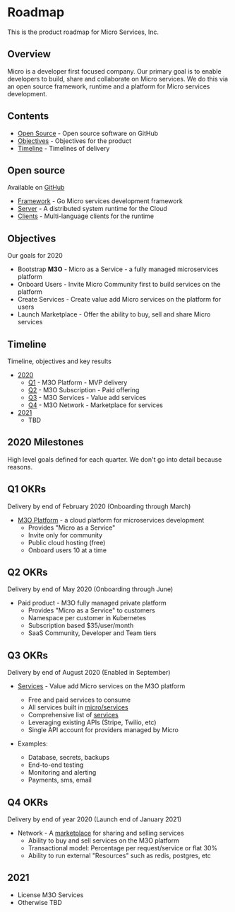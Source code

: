 # Roadmap

This is the product roadmap for Micro Services, Inc.

## Overview

Micro is a developer first focused company. Our primary goal is to enable developers 
to build, share and collaborate on Micro services. We do this via an open source framework, 
runtime and a platform for Micro services development.

## Contents

- [Open Source](#open-source) - Open source software on GitHub
- [Objectives](#objectives) - Objectives for the product
- [Timeline](#timeline) - Timelines of delivery

## Open source

Available on [GitHub](https://github.com/micro)

- [Framework](framework.md) - Go Micro services development framework
- [Server](server.md) -  A distributed system runtime for the Cloud
- [Clients](clients.md) - Multi-language clients for the runtime

## Objectives

Our goals for 2020

- Bootstrap **M3O** - Micro as a Service - a fully managed microservices platform
- Onboard Users - Invite Micro Community first to build services on the platform
- Create Services - Create value add Micro services on the platform for users
- Launch Marketplace - Offer the ability to buy, sell and share Micro services 

## Timeline

Timeline, objectives and key results

- [2020](#2020-milestones)
  * [Q1](#q1-okrs) - M3O Platform - MVP delivery
  * [Q2](#q2-okrs) - M3O Subscription - Paid offering
  * [Q3](#q3-okrs) - M3O Services - Value add services
  * [Q4](#q4-okrs) - M3O Network - Marketplace for services
- [2021](#2021)
  * TBD

## 2020 Milestones

High level goals defined for each quarter. We don't go into detail because reasons.

## Q1 OKRs

Delivery by end of February 2020 (Onboarding through March)

- [M3O Platform](platform.md) - a cloud platform for microservices development
  * Provides "Micro as a Service"
  * Invite only for community
  * Public cloud hosting (free)
  * Onboard users 10 at a time

## Q2 OKRs

Delivery by end of May 2020 (Onboarding through June)

- Paid product - M3O fully managed private platform
  * Provides "Micro as a Service" to customers
  * Namespace per customer in Kubernetes
  * Subscription based $35/user/month
  * SaaS Community, Developer and Team tiers

## Q3 OKRs

Delivery by end of August 2020 (Enabled in September)

- [Services](services.md) - Value add Micro services on the M3O platform
  * Free and paid services to consume
  * All services built in [micro/services](https://github.com/micro/services)
  * Comprehensive list of [services](services.md)
  * Leveraging existing APIs (Stripe, Twilio, etc)
  * Single API account for providers managed by Micro

- Examples:
  * Database, secrets, backups
  * End-to-end testing
  * Monitoring and alerting
  * Payments, sms, email

## Q4 OKRs

Delivery by end of year 2020 (Launch end of January 2021)

- Network - A [marketplace](marketplace.md) for sharing and selling services
  * Ability to buy and sell services on the M3O platform
  * Transactional model: Percentage per request/service or flat 30%
  * Ability to run external "Resources" such as redis, postgres, etc

## 2021

- License M3O Services
- Otherwise TBD
